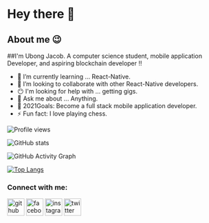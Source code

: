 # Hey there 👋 

## About me 😉

##I'm Ubong Jacob. A computer science student, mobile application Developer, and aspiring blockchain developer !!

- 🌱 I’m currently learning ... React-Native.
- 👯 I’m looking to collaborate with other React-Native developers.
- 😶 I'm looking for help with ... getting gigs.
- 💬 Ask me about ... Anything.
- 🥅 2021Goals: Become a full stack mobile application developer.
- ⚡ Fun fact: I love playing chess.

![Profile views](https://gpvc.arturio.dev/UbongJacob)  

![GitHub stats](https://github-readme-stats.vercel.app/api?username=UbongJacob&show_icons=true&count_private=true)  

![GitHub Activity Graph](https://activity-graph.herokuapp.com/graph?username=UbongJacob)  


[![Top Langs](https://github-readme-stats.vercel.app/api/top-langs/?username=UbongJacob)](https://github.com/anuraghazra/github-readme-stats)


### Connect with me:

[<img src='https://cdn.jsdelivr.net/npm/simple-icons@3.0.1/icons/github.svg' alt='github' height='40'>](https://github.com/UbongJacob)  [<img src='https://cdn.jsdelivr.net/npm/simple-icons@3.0.1/icons/facebook.svg' alt='facebook' height='40'>](https://www.facebook.com/UbonggJacob)  [<img src='https://cdn.jsdelivr.net/npm/simple-icons@3.0.1/icons/instagram.svg' alt='instagram' height='40'>](https://www.instagram.com/jacobubong/)  [<img src='https://cdn.jsdelivr.net/npm/simple-icons@3.0.1/icons/twitter.svg' alt='twitter' height='40'>](https://twitter.com/UbonggJacob)  



